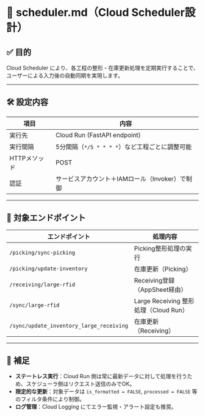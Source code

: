
# 📆 scheduler.md（Cloud Scheduler設計）

## ✅ 目的
Cloud Scheduler により、各工程の整形・在庫更新処理を定期実行することで、ユーザーによる入力後の自動同期を実現します。

---

## 🛠️ 設定内容

| 項目 | 内容 |
|------|------|
| 実行先 | Cloud Run (FastAPI endpoint) |
| 実行間隔 | 5分間隔（`*/5 * * * *`）など工程ごとに調整可能 |
| HTTPメソッド | POST |
| 認証 | サービスアカウント＋IAMロール（Invoker）で制御 |

---

## 🔄 対象エンドポイント

| エンドポイント | 処理内容 |
|----------------|----------|
| `/picking/sync-picking` | Picking整形処理の実行 |
| `/picking/update-inventory` | 在庫更新（Picking） |
| `/receiving/large-rfid` | Receiving登録（AppSheet経由） |
| `/sync/large-rfid` | Large Receiving 整形処理（Cloud Run） |
| `/sync/update_inventory_large_receiving` | 在庫更新（Receiving） |

---

## 🧩 補足

- **ステートレス実行**：Cloud Run 側は常に最新データに対して処理を行うため、スケジューラ側はリクエスト送信のみでOK。
- **限定的な更新**：対象データは `is_formatted = FALSE`, `processed = FALSE` 等のフィルタ条件により制御。
- **ログ管理**：Cloud Logging にてエラー監視・アラート設定も推奨。
